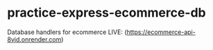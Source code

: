 # practice-express-ecommerce-db

Database handlers for ecommerce
LIVE: (https://ecommerce-api-8vjd.onrender.com)
